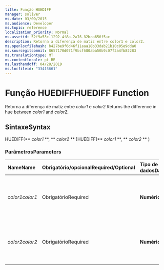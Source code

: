 ```yaml
---
title: Função HUEDIFF
manager: soliver
ms.date: 03/09/2015
ms.audience: Developer
ms.topic: reference
localization_priority: Normal
ms.assetid: 52f9a53c-1292-4f8a-2a76-82bca650f5ac
description: Retorna a diferença de matiz entre color1 e color2.
ms.openlocfilehash: b427be9f6d46f11aaa18b33dab21b10c05e9dda0
ms.sourcegitcommit: 8657170d071f9bcf680aba50b9c07f2a4fb82283
ms.translationtype: MT
ms.contentlocale: pt-BR
ms.lasthandoff: 04/28/2019
ms.locfileid: "33416661"
---
```

# <a name="huediff-function"></a><span data-ttu-id="dafbe-103">Função HUEDIFF</span><span class="sxs-lookup"><span data-stu-id="dafbe-103">HUEDIFF Function</span></span>

<span data-ttu-id="dafbe-104">Retorna a diferença de matiz entre  _color1_ e  _color2_.</span><span class="sxs-lookup"><span data-stu-id="dafbe-104">Returns the difference in hue between  _color1_ and  _color2_.</span></span>
  
## <a name="syntax"></a><span data-ttu-id="dafbe-105">Sintaxe</span><span class="sxs-lookup"><span data-stu-id="dafbe-105">Syntax</span></span>

<span data-ttu-id="dafbe-106">HUEDIFF(\*\* *color1* \*\*, \*\* *color2* \*\* )</span><span class="sxs-lookup"><span data-stu-id="dafbe-106">HUEDIFF(\*\* *color1* \*\*, \*\* *color2* \*\* )</span></span> 
  
### <a name="parameters"></a><span data-ttu-id="dafbe-107">Parâmetros</span><span class="sxs-lookup"><span data-stu-id="dafbe-107">Parameters</span></span>

|<span data-ttu-id="dafbe-108">**Name**</span><span class="sxs-lookup"><span data-stu-id="dafbe-108">**Name**</span></span>|<span data-ttu-id="dafbe-109">**Obrigatório/opcional**</span><span class="sxs-lookup"><span data-stu-id="dafbe-109">**Required/Optional**</span></span>|<span data-ttu-id="dafbe-110">**Tipo de dados**</span><span class="sxs-lookup"><span data-stu-id="dafbe-110">**Data Type**</span></span>|<span data-ttu-id="dafbe-111">**Descrição**</span><span class="sxs-lookup"><span data-stu-id="dafbe-111">**Description**</span></span>|
|:-----|:-----|:-----|:-----|
| <span data-ttu-id="dafbe-112">_color1_</span><span class="sxs-lookup"><span data-stu-id="dafbe-112">_color1_</span></span> <br/> |<span data-ttu-id="dafbe-113">Obrigatório</span><span class="sxs-lookup"><span data-stu-id="dafbe-113">Required</span></span>  <br/> |<span data-ttu-id="dafbe-114">**Numérica**</span><span class="sxs-lookup"><span data-stu-id="dafbe-114">**Numeric**</span></span> <br/> |<span data-ttu-id="dafbe-115">O índice de cores do Microsoft Visio ou o valor RGB da primeira cor.</span><span class="sxs-lookup"><span data-stu-id="dafbe-115">The Microsoft Visio color index or RGB value of the first color.</span></span>  <br/> |
| <span data-ttu-id="dafbe-116">_color2_</span><span class="sxs-lookup"><span data-stu-id="dafbe-116">_color2_</span></span> <br/> |<span data-ttu-id="dafbe-117">Obrigatório</span><span class="sxs-lookup"><span data-stu-id="dafbe-117">Required</span></span>  <br/> |<span data-ttu-id="dafbe-118">**Numérica**</span><span class="sxs-lookup"><span data-stu-id="dafbe-118">**Numeric**</span></span> <br/> |<span data-ttu-id="dafbe-119">O índice de cores do Microsoft Visio ou o valor RGB da segunda cor.</span><span class="sxs-lookup"><span data-stu-id="dafbe-119">The Microsoft Visio color index or RGB value of the second color.</span></span>  <br/> |
   

